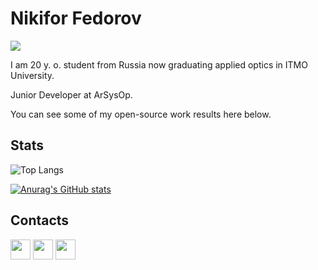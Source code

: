 # Nikifor Fedorov

![](https://komarev.com/ghpvc/?username=zelenyhleb&color=grey)

I am 20 y. o. student from Russia now graduating applied optics in ITMO University. 

Junior Developer at ArSysOp.

You can see some of my open-source work results here below.

## Stats

![Top Langs](https://github-readme-stats.vercel.app/api/top-langs/?username=zelenyhleb&layout=compact&theme=dark)

[![Anurag's GitHub stats](https://github-readme-stats.vercel.app/api?username=zelenyhleb&show_icons=true&theme=dark)](https://github.com/anuraghazra/github-readme-stats)

## Contacts

[<img src="https://www.vectorlogo.zone/logos/telegram/telegram-tile.svg" width="32">](http://t.me/zelenyhleb)
[<img src="https://www.vectorlogo.zone/logos/instagram/instagram-tile.svg" width="32">](https://www.instagram.com/zelenyhleb)
[<img src="https://www.vectorlogo.zone/logos/gmail/gmail-tile.svg" width="32">](mailto:nikifor.fedorov@arsysop.ru)
